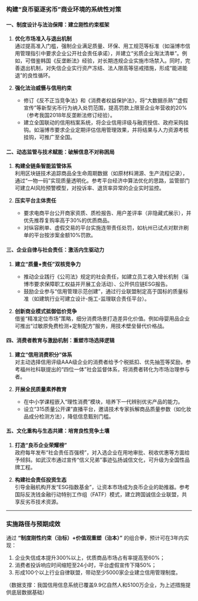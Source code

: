 ### 构建“良币驱逐劣币”商业环境的系统性对策

#### 一、**制度设计与法治保障：建立刚性约束框架**
1. **优化市场准入与退出机制**  
   通过提高准入门槛，强制企业满足质量、环保、用工规范等标准（如淄博市信用管理指引中要求企业公开社会责任承诺），并建立“劣质企业淘汰清单”。例如，可借鉴韩国《反垄断法》经验，对长期违规企业实施市场禁入。同时，完善退出机制，对失信企业实行资产冻结、法人限高等惩戒措施，形成“能进能退”的良性循环。

2. **强化法治威慑与信用约束**
    - 修订《反不正当竞争法》和《消费者权益保护法》，将“大数据杀熟”“虚假宣传”等新型劣币行为纳入处罚范围，提高罚款上限至企业年营收的20%（参考我国2018年反垄断法修订经验）。
    - 建立全国联动的信用档案系统，将企业信用评级与融资授信、政府采购挂钩。如淄博市要求企业定期评估信用管理效果，并将结果与人力资源考核挂钩，可推广至全国。

#### 二、**动态监管与技术赋能：破解信息不对称困局**
1. **构建全链条智能监管体系**  
   利用区块链技术追踪商品全生命周期数据（如原材料溯源、生产流程记录），通过“一物一码”实现质量透明化。参考平台经济中算法优化的思路，监管部门可建立AI风险预警模型，对投诉率、退货率异常的企业实时监控。

2. **压实平台主体责任**
    - 要求电商平台公开商家资质、质检报告、用户差评率（非隐藏式展示），并优先推荐复购率高于30%的优质商品。
    - 对纵容刷单、虚假交易的平台实施连带责任处罚，如杭州已试点对默许刷单的平台按涉案金额10%罚款。

#### 三、**企业自律与社会责任：激活内生驱动力**
1. **建立“质量+责任”双核竞争力**
    - 推动企业践行《公司法》规定的社会责任，如建立员工收入增长机制（淄博市要求保障职工权益并开展工会活动）、公开供应链ESG报告。
    - 鼓励企业参与“信用管理示范创建”，通过行业联盟制定高于国标的质量标准（如建筑行业可建立设计-施工-监理联合责任平台）。

2. **创新商业模式抵御低价竞争**  
   借鉴“精准定位市场”策略，细分消费场景打造差异化价值。例如母婴用品企业可推出“过敏原免费检测+定制配方”服务，用技术壁垒替代价格战。

#### 四、**消费者教育与激励机制：重塑市场选择逻辑**
1. **建立“信用消费积分”体系**  
   对主动选择信用评级AAA级企业的消费者给予个税抵扣、优先抽签等奖励，参考福州社科联提出的“四位一体”社会监督体系，将消费者转化为市场治理参与者。

2. **开展全民质量素养教育**
    - 在中小学课程嵌入“理性消费”模块，培养下一代辨别优劣产品的能力。
    - 设立“315质量公开课”直播平台，邀请技术专家拆解商品质量参数（如化妆品成分检测方法），降低信息甄别门槛。

#### 五、**文化重构与生态共建：培育良性竞争土壤**
1. **打造“良币企业荣耀榜”**  
   政府每年发布“社会责任百强榜”，对入选企业在用地审批、税收优惠等方面给予倾斜。如武汉市通过宣传“信义兄弟”事迹弘扬诚信文化，可升级为全国性品牌工程。

2. **构建社会责任投资生态**  
   引导金融机构开发“ESG指数基金”，让资本市场成为良币企业的助推器。参考国际反洗钱金融行动特别工作组（FATF）模式，建立跨国诚信企业联盟，共享反劣币技术资源。

---

### 实施路径与预期成效
通过 **“制度刚性约束（治标）+价值观重塑（治本）”** 的组合拳，预计可在3年内实现：
1. 企业失信成本提升300%以上，优质商品市场占有率提高至60%；
2. 消费者投诉响应时间缩短至24小时，平台虚假宣传下降50%；
3. 形成100个以上行业自律联盟，带动至少5000家企业建立信用管理制度。

（数据支撑：我国信用信息系统已覆盖9.9亿自然人和5100万企业，为上述措施提供底层数据基础）